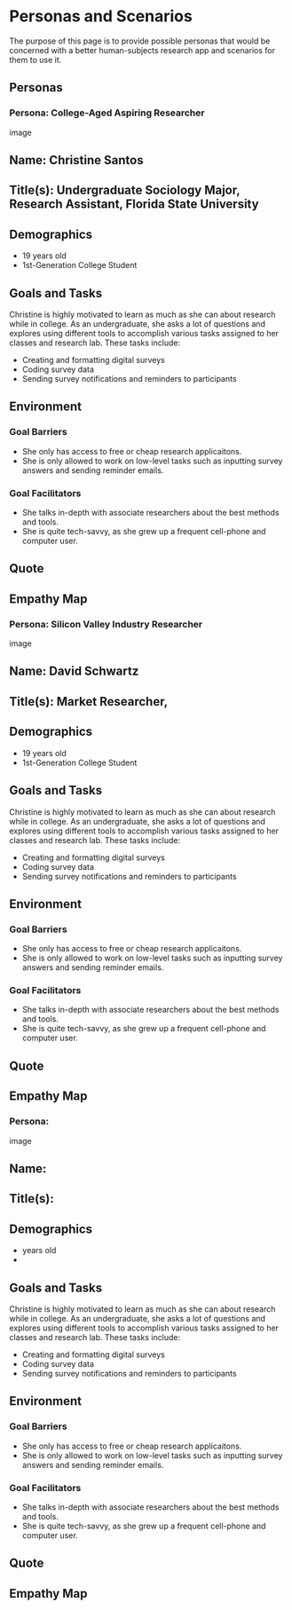 # Personas and Scenarios

The purpose of this page is to provide possible personas that would be concerned with a better human-subjects research app and scenarios for them to use it.

## Personas

### Persona: College-Aged Aspiring Researcher

image

## Name: Christine Santos
## Title(s): Undergraduate Sociology Major, Research Assistant, Florida State University
## Demographics
* 19 years old
* 1st-Generation College Student

## Goals and Tasks
Christine is highly motivated to learn as much as she can about research while in college. 
As an undergraduate, she asks a lot of questions and explores using different tools to 
accomplish various tasks assigned to her classes and research lab. These tasks include:

* Creating and formatting digital surveys
* Coding survey data
* Sending survey notifications and reminders to participants

## Environment
### Goal Barriers
* She only has access to free or cheap research applicaitons.
* She is only allowed to work on low-level tasks such as inputting survey answers and sending reminder emails.
### Goal Facilitators
* She talks in-depth with associate researchers about the best methods and tools.
* She is quite tech-savvy, as she grew up a frequent cell-phone and computer user.
## Quote
## Empathy Map


### Persona: Silicon Valley Industry Researcher

image

## Name: David Schwartz
## Title(s): Market Researcher, 
## Demographics
* 19 years old
* 1st-Generation College Student

## Goals and Tasks
Christine is highly motivated to learn as much as she can about research while in college. 
As an undergraduate, she asks a lot of questions and explores using different tools to 
accomplish various tasks assigned to her classes and research lab. These tasks include:

* Creating and formatting digital surveys
* Coding survey data
* Sending survey notifications and reminders to participants

## Environment
### Goal Barriers
* She only has access to free or cheap research applicaitons.
* She is only allowed to work on low-level tasks such as inputting survey answers and sending reminder emails.
### Goal Facilitators
* She talks in-depth with associate researchers about the best methods and tools.
* She is quite tech-savvy, as she grew up a frequent cell-phone and computer user.
## Quote
## Empathy Map


### Persona: 

image

## Name: 
## Title(s): 
## Demographics
* years old
* 

## Goals and Tasks
Christine is highly motivated to learn as much as she can about research while in college. 
As an undergraduate, she asks a lot of questions and explores using different tools to 
accomplish various tasks assigned to her classes and research lab. These tasks include:

* Creating and formatting digital surveys
* Coding survey data
* Sending survey notifications and reminders to participants

## Environment
### Goal Barriers
* She only has access to free or cheap research applicaitons.
* She is only allowed to work on low-level tasks such as inputting survey answers and sending reminder emails.
### Goal Facilitators
* She talks in-depth with associate researchers about the best methods and tools.
* She is quite tech-savvy, as she grew up a frequent cell-phone and computer user.
## Quote
## Empathy Map
